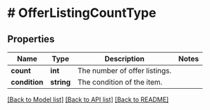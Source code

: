 # # OfferListingCountType

## Properties

Name | Type | Description | Notes
------------ | ------------- | ------------- | -------------
**count** | **int** | The number of offer listings. |
**condition** | **string** | The condition of the item. |

[[Back to Model list]](../../README.md#models) [[Back to API list]](../../README.md#endpoints) [[Back to README]](../../README.md)
